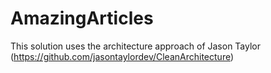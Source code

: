 # AmazingArticles
This solution uses the architecture approach of Jason Taylor (https://github.com/jasontaylordev/CleanArchitecture)
